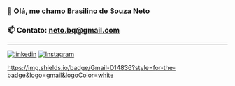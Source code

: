  ### 👋 Olá, me chamo Brasilino de Souza Neto
 ### 📫 Contato: neto.bq@gmail.com
- ---
[![linkedin](https://user-images.githubusercontent.com/102764942/174713365-8291303a-6241-4fa6-8d87-a5f29c33f859.png)](https://www.linkedin.com/in/brasilinodesouza/)
[![Instagram](https://user-images.githubusercontent.com/102764942/174713529-1d75456e-f22f-4be6-a3f2-bcc97adb387e.png)](https://www.instagram.com/brasilinodesouza)

https://img.shields.io/badge/Gmail-D14836?style=for-the-badge&logo=gmail&logoColor=white
